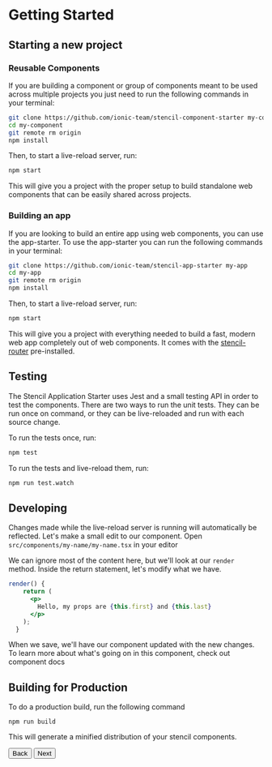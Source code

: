 # Getting Started

## Starting a new project

### Reusable Components

If you are building a component or group of components meant to be used across multiple projects you just need to run the following commands in your terminal:

```bash
git clone https://github.com/ionic-team/stencil-component-starter my-component
cd my-component
git remote rm origin
npm install
```

Then, to start a live-reload server, run:

```bash
npm start
```

This will give you a project with the proper setup to build standalone web components that can be easily shared across projects.

### Building an app

If you are looking to build an entire app using web components, you can use the app-starter. To use the app-starter you can run the following commands in your terminal:

```bash
git clone https://github.com/ionic-team/stencil-app-starter my-app
cd my-app
git remote rm origin
npm install
```

Then, to start a live-reload server, run:

```bash
npm start
```

This will give you a project with everything needed to build a fast, modern web app completely out of web components. It comes with the [stencil-router](/docs/routing) pre-installed.

## Testing

The Stencil Application Starter uses Jest and a small testing API in order to test the components. There are two ways to run the unit tests.
They can be run once on command, or they can be live-reloaded and run with each source change.

To run the tests once, run:

```bash
npm test
```

To run the tests and live-reload them, run:

```bash
npm run test.watch
```

## Developing

Changes made while the live-reload server is running will automatically be reflected. Let's make a small edit to our component. Open `src/components/my-name/my-name.tsx` in your editor

We can ignore most of the content here, but we'll look at our `render` method. Inside the return statement, let's modify what we have.

```jsx
render() {
    return (
      <p>
        Hello, my props are {this.first} and {this.last}
      </p>
    );
  }

```

When we save, we'll have our component updated with the new changes. To learn more about what's going on in this component, check out               <stencil-route-link url="/docs/my-first-component">component docs</stencil-route-link>

## Building for Production

To do a production build, run the following command

```
npm run build
```

This will generate a minified distribution of your stencil components.

<stencil-route-link url="/docs/intro" router="#router" custom="true">
  <button class="backButton">
    Back
  </button>
</stencil-route-link>

<stencil-route-link url="/docs/my-first-component" custom="true">
  <button class="nextButton">
    Next
  </button>
</stencil-route-link>
